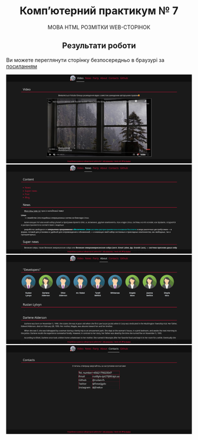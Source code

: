 <h1 align="center">Комп’ютерний практикум № 7</h1>
<p align="center">МОВА HTML РОЗМІТКИ WEB-СТОРІНОК</p>
<h2 align="center">Результати роботи</h2>
<p>Ви можете переглянути сторінку безпосередньо в браузурі за <a href="https://ruslan-fs.github.io/lab_7">посиланням</a></p>
<img src="/screenshots/lab_7_1.png"/>
<img src="/screenshots/lab_7_2.png"/>
<img src="/screenshots/lab_7_3.png"/>
<img src="/screenshots/lab_7_4.png"/>
